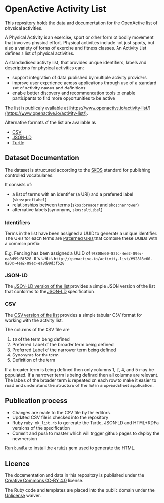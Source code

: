 # OpenActive Activity List

This repository holds the data and documentation for the OpenActive list of physical activities.

A Physical Activity is an exercise, sport or other form of bodily movement that involves physical effort. 
Physical activities include not just sports, but also a variety of forms of exercise and fitness classes. 
An Activity List defines a list of physical activities.

A standardised activity list, that provides unique identifiers, labels and descriptions for physical activities can:

* support integration of data published by multiple activity providers
* improve user experience across applications through use of a standard set of activity names and definitions
* enable better discovery and recommendation tools to enable participants to find more opportunities to be active

The list is publicaly available at [https://www.openactive.io/activity-list/](https://www.openactive.io/activity-list/).

Alternative formats of the list are available as

* [CSV](https://www.openactive.io/activity-list/activity-list.csv)
* [JSON-LD](https://www.openactive.io/activity-list/activity-list.jsonld)
* [Turtle](https://www.openactive.io/activity-list/activity-list.ttl)

## Dataset Documentation

The dataset is structured according to the [SKOS](https://www.w3.org/TR/skos-primer/) standard for publishing controlled vocabularies.

It consists of:

* a list of terms with an identifier (a URI) and a preferred label (`skos:prefLabel`)
* relationships between terms (`skos:broader` and `skos:narrower`)
* alternative labels (synonyms, `skos:altLabel`)

### Identifiers

Terms in the list have been assigned a UUID to generate a unique identifier. The URIs for each terms are [Patterned URIs](http://patterns.dataincubator.org/book/patterned-uris.html) 
that combine these UUIDs with a common prefix:

E.g. Fencing has been assigned a UUID of `92808e60-820c-4ee2-89ec-ea8d99d3f528`. It's URI is `http://openactive.io/activity-list/#92808e60-820c-4ee2-89ec-ea8d99d3f528`

### JSON-LD

The [JSON-LD version of the list](https://www.openactive.io/activity-list/activity-list.jsonld) provides a simple JSON version of the list that conforms to the [JSON-LD](https://www.w3.org/TR/json-ld/) specification.

### CSV

The [CSV version of the list](https://www.openactive.io/activity-list/activity-list.csv) provides a simple tabular CSV format for working with the activity list.

The columns of the CSV file are:

1. `ID` of the term being defined
2. Preferred Label of the broader term being defined
3. Preferred Label of the narrower term being defined
4. Synonyms for the term
5. Definition of the term

If a broader term is being defined then only columns 1, 2, 4, and 5 may be populated. If a narrower term is being defined then all columns are relevant.
The labels of the broader term is repeated on each row to make it easier to read and understand the structure of the list in a spreadsheet application. 

## Publication process

* Changes are made to the CSV file by the editors
* Updated CSV file is checked into the repository
* Ruby `ruby mk_list.rb` to generate the Turtle, JSON-LD and HTML+RDFa versions of the specification
* Commit and push to master which will trigger github pages to deploy the new version

Run `bundle` to install the `erubis` gem used to generate the HTML.

## Licence

The documentation and data in this repository is published under 
the [Creative Commons CC-BY 4.0](https://creativecommons.org/licenses/by/4.0/) license.

The Ruby code and templates are placed into the public domain under the [Unlicense](http://unlicense.org/) waiver.


